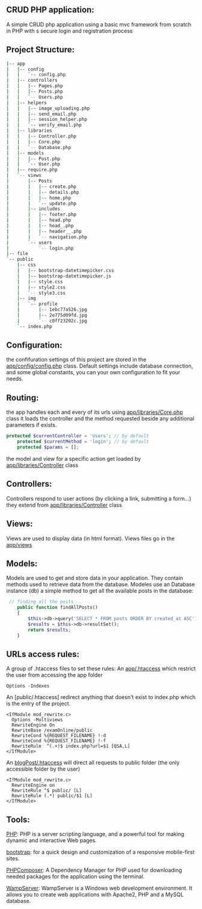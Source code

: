 ## CRUD PHP application:

A simple CRUD php application using a basic mvc framework from scratch in PHP with s secure login and registration process

## Project Structure:
```bash
|-- app
|   |-- config
|   |   `-- config.php
|   |-- controllers
|   |   |-- Pages.php
|   |   |-- Posts.php
|   |   `-- Users.php
|   |-- helpers
|   |   |-- image_uploading.php
|   |   |-- send_email.php
|   |   |-- session_helper.php
|   |   `-- verify_email.php
|   |-- libraries
|   |   |-- Controller.php
|   |   |-- Core.php
|   |   `-- Database.php
|   |-- models
|   |   |-- Post.php
|   |   `-- User.php
|   |-- require.php
|   `-- views
|       |-- Posts
|       |   |-- create.php
|       |   |-- details.php
|       |   |-- home.php
|       |   `-- update.php
|       |-- includes
|       |   |-- footer.php
|       |   |-- head.php
|       |   |-- head_.php
|       |   |-- header__.php
|       |   `-- navigation.php
|       `-- users
|           `-- login.php
|-- file
`-- public
    |-- css
    |   |-- bootstrap-datetimepicker.css
    |   |-- bootstrap-datetimepicker.js
    |   |-- style.css
    |   |-- style2.css
    |   `-- style3.css
    |-- img
    |   `-- profile
    |       |-- 1ebc77a526.jpg
    |       |-- 2e775d09fd.jpg
    |       `-- c0ff23202c.jpg
    `-- index.php

```
## Configuration:
the confifuration settings of this project are stored in the [app/config/config.php](https://github.com/saad-benjabbour/blogPost/blob/main/app/config/config.php) class. Default settings include database connection, and some global constants, you can your own configuration to fit your needs.

## Routing:
the app handles each and every of its urls using [app/libraries/Core.php](https://github.com/saad-benjabbour/blogPost/blob/main/app/libraries/Core.php) class it loads the controller and the method requested beside any additional parameters if exists.

```php
protected $currentController = 'Users'; // by default
    protected $currentMethod = 'login'; // by default
    protected $params = [];
```
the model and view for a specific action get loaded by [app/libraries/Controller](https://github.com/saad-benjabbour/blogPost/blob/main/app/libraries/Controller.php) class

## Controllers:
Controllers respond to user actions (by clicking a link, submitting a form...) they extend from [app/libraries/Controller](https://github.com/saad-benjabbour/blogPost/blob/main/app/libraries/Controller.php) class

## Views:
Views are used to display data (in html format). Views files go in the [app/views](https://github.com/saad-benjabbour/blogPost/tree/main/app/views)

## Models:
Models are used to get and store data in  your application. They contain methods used to retrieve data from the database. Modeles use an Database instance (db) 
a simple method to get all the available posts in the database:
```php
 // finding all the posts
    public function findAllPosts()
    {
        $this->db->query('SELECT * FROM posts ORDER BY created_at ASC');
        $results = $this->db->resultSet();
        return $results;
    }
```

## URLs access rules:
A group of .htaccess files to set these rules:
An [app/.htaccess](https://github.com/saad-benjabbour/blogPost/blob/main/app/.htaccess) which restrict the user from accessing the app folder
```.htaccess
Options -Indexes
```
An [public/.htaccess] redirect anything that doesn't exist to index.php which is the entry of the project.

```.htaccess
<IfModule mod_rewrite.c>
  Options -Multiviews
  RewriteEngine On
  RewriteBase /examOnline/public
  RewriteCond %{REQUEST_FILENAME} !-d
  RewriteCond %{REQUEST_FILENAME} !-f
  RewriteRule  ^(.+)$ index.php?url=$1 [QSA,L]
</IfModule>
```

An [blogPost/.htaccess](https://github.com/saad-benjabbour/blogPost/blob/main/.htaccess)  will direct all requests to public folder (the only accessible folder by the user)

```.htaccess
<IfModule mod_rewrite.c>
  RewriteEngine on
  RewriteRule ^$ public/ [L]
  RewriteRule (.*) public/$1 [L]
</IfModule>
```

## Tools:
[PHP](https://www.php.net/): PHP is a server scripting language, and a powerful tool for making dynamic and interactive Web pages.

[bootstrap](https://getbootstrap.com/): for a quick design and customization of a responsive mobile-first sites.

[PHPComposer](https://getcomposer.org/): A Dependency Manager for PHP used for downloading needed packages for the application using the terminal.

[WampServer](https://www.wampserver.com/en/): WampServer is a Windows web development environment. It allows you to create web applications with Apache2, PHP and a MySQL database.


